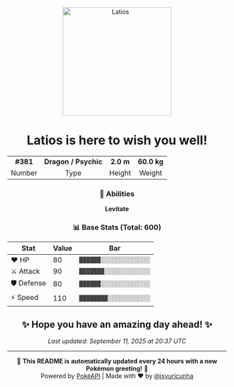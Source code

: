 <div align="center">

<img src="https://raw.githubusercontent.com/PokeAPI/sprites/master/sprites/pokemon/381.png" width="250" height="250" alt="Latios">

# **Latios** is here to wish you well!

<table>
<tr>
<td align="center"><strong>#381</strong></td>
<td align="center"><strong>Dragon / Psychic</strong></td>
<td align="center"><strong>2.0 m</strong></td>
<td align="center"><strong>60.0 kg</strong></td>
</tr>
<tr>
<td align="center">Number</td>
<td align="center">Type</td>
<td align="center">Height</td>
<td align="center">Weight</td>
</tr>
</table>

### 🎯 Abilities
**Levitate**

### 📊 Base Stats (Total: 600)

| Stat | Value | Bar |
|------|-------|-----|
| ❤️ HP | 80 | `▓▓▓▓▓▓░░░░░░░░░░░░░░` |
| ⚔️ Attack | 90 | `▓▓▓▓▓▓▓░░░░░░░░░░░░░` |
| 🛡️ Defense | 80 | `▓▓▓▓▓▓░░░░░░░░░░░░░░` |
| ⚡ Speed | 110 | `▓▓▓▓▓▓▓▓░░░░░░░░░░░░` |

## ✨ Hope you have an amazing day ahead! ✨

*Last updated: September 11, 2025 at 20:37 UTC*

---

🌟 **This README is automatically updated every 24 hours with a new Pokémon greeting!** 🌟<br>
Powered by [PokéAPI](https://pokeapi.co/) | Made with ❤️ by [@isyuricunha](https://github.com/isyuricunha)

</div>